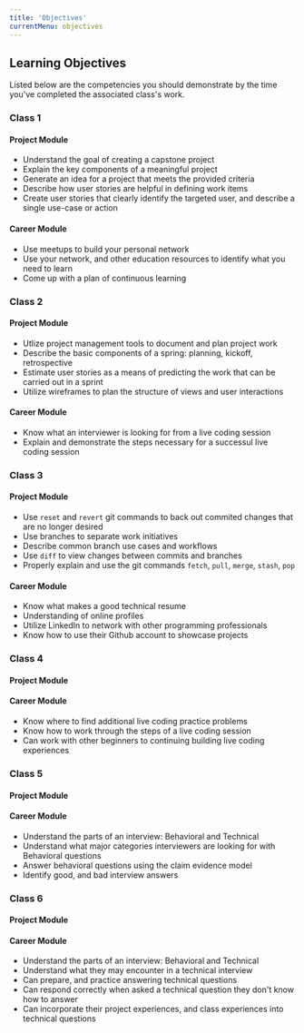 ```yaml
---
title: 'Objectives'
currentMenu: objectives
---
```


## Learning Objectives

Listed below are the competencies you should demonstrate by the time you've completed the associated class's work.

### Class 1

#### Project Module
- Understand the goal of creating a capstone project
- Explain the key components of a meaningful project
- Generate an idea for a project that meets the provided criteria
- Describe how user stories are helpful in defining work items
- Create user stories that clearly identify the targeted user, and describe a single use-case or action

#### Career Module
- Use meetups to build your personal network
- Use your network, and other education resources to identify what you need to learn
- Come up with a plan of continuous learning

### Class 2

#### Project Module
- Utlize project management tools to document and plan project work
- Describe the basic components of a spring: planning, kickoff, retrospective
- Estimate user stories as a means of predicting the work that can be carried out in a sprint
- Utilize wireframes to plan the structure of views and user interactions

#### Career Module
- Know what an interviewer is looking for from a live coding session
- Explain and demonstrate the steps necessary for a successul live coding session


### Class 3

#### Project Module
- Use `reset` and `revert` git commands to back out commited changes that are no longer desired
- Use branches to separate work initiatives
- Describe common branch use cases and workflows
- Use `diff` to view changes between commits and branches
- Properly explain and use the git commands `fetch`, `pull`, `merge`, `stash`, `pop`

#### Career Module
- Know what makes a good technical resume
- Understanding of online profiles
- Utilize LinkedIn to network with other programming professionals
- Know how to use their Github account to showcase projects

### Class 4

#### Project Module

#### Career Module
- Know where to find additional live coding practice problems
- Know how to work through the steps of a live coding session
- Can work with other beginners to continuing building live coding experiences

### Class 5

#### Project Module

#### Career Module
- Understand the parts of an interview: Behavioral and Technical
- Understand what major categories interviewers are looking for with Behavioral questions
- Answer behavioral questions using the claim evidence model
- Identify good, and bad interview answers

### Class 6

#### Project Module

#### Career Module
- Understand the parts of an interview: Behavioral and Technical
- Understand what they may encounter in a technical interview
- Can prepare, and practice answering technical questions
- Can respond correctly when asked a technical question they don't know how to answer
- Can incorporate their project experiences, and class experiences into technical questions